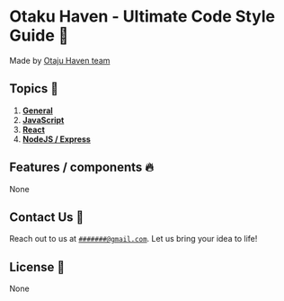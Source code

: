 # Otaku Haven - Ultimate Code Style Guide 🌟

Made by [Otaju Haven team](https://otaku-haven.com)

## Topics 🚀

1. [**General**](docs/general.md)
2. [**JavaScript**](docs/javascript.md)
3. [**React**](docs/react.md)
4. [**NodeJS / Express**](docs/node-express.md)


## Features / components 🔥

None

## Contact Us 📧

Reach out to us at [`#######@gmail.com`](###@gmail.com). Let us bring your idea to life!

## License 📜

None
